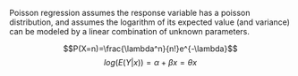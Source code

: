 <script src="https://cdnjs.cloudflare.com/ajax/libs/KaTeX/0.7.1/katex.min.js" integrity="sha384-/y1Nn9+QQAipbNQWU65krzJralCnuOasHncUFXGkdwntGeSvQicrYkiUBwsgUqc1" crossorigin="anonymous"></script>

Poisson regression assumes the response variable has a poisson distribution, and assumes the logarithm of its expected value (and variance) can be modeled by a linear combination of unknown parameters.



$$P(X=n)=\frac{\lambda^n}{n!}e^{-\lambda}$$
$$log(E(Y|x))=\alpha+\beta x=\theta x$$
